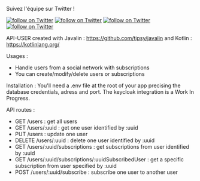 Suivez l'équipe sur Twitter !
<p>
<a href="https://twitter.com/intent/follow?screen_name=shields_io" target="_blank">
        <img src="https://img.shields.io/twitter/follow/LeFaou?style=social&logo=twitter"
            alt="follow on Twitter"></a>
<a href="https://twitter.com/intent/follow?screen_name=shields_io" target="_blank">
    <img src="https://img.shields.io/twitter/follow/manon_rambaud_1?style=social&logo=twitter"
        alt="follow on Twitter"></a>
<a href="https://twitter.com/intent/follow?screen_name=shields_io" target="_blank">
    <img src="https://img.shields.io/twitter/follow/SPerols?style=social&logo=twitter"
        alt="follow on Twitter"></a>
<a href="https://twitter.com/intent/follow?screen_name=shields_io" target="_blank">
    <img src="https://img.shields.io/twitter/follow/martin_gadan?style=social&logo=twitter"
        alt="follow on Twitter"></a>
</p>

API-USER created with Javalin : https://github.com/tipsy/javalin and Kotlin : https://kotlinlang.org/

Usages : 
- Handle users from a social network with subscriptions
- You can create/modify/delete users or subscriptions

Installation : 
You'll need a .env file at the root of your app precising the database credentials, adress and port. 
The keycloak integration is a Work In Progress.

API routes :  
- GET /users  : get all users
- GET /users/:uuid : get one user identified by :uuid
- PUT /users : update one user
- DELETE /users/:uuid : delete one user identified by :uuid
- GET /users/:uuid/subscriptions : get subscriptions from user identified by :uuid
- GET /users/:uuid/subscriptions/:uuidSubscribedUser : get a specific subscription from user specified by :uuid 
- POST /users/:uuid/subscribe : subscribe one user to another user
